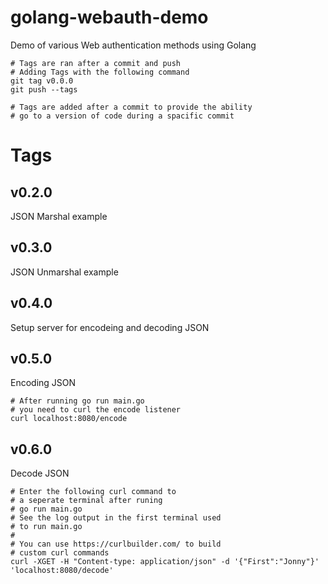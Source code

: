 # golang-webauth-demo
Demo of various Web authentication methods using Golang

```
# Tags are ran after a commit and push
# Adding Tags with the following command
git tag v0.0.0
git push --tags

# Tags are added after a commit to provide the ability 
# go to a version of code during a spacific commit
```

# Tags

## v0.2.0
JSON Marshal example

## v0.3.0
JSON Unmarshal example

## v0.4.0
Setup server for encodeing and decoding JSON

## v0.5.0
Encoding JSON
```
# After running go run main.go
# you need to curl the encode listener
curl localhost:8080/encode
```

## v0.6.0
Decode JSON
```
# Enter the following curl command to
# a seperate terminal after runing 
# go run main.go
# See the log output in the first terminal used
# to run main.go
#
# You can use https://curlbuilder.com/ to build 
# custom curl commands
curl -XGET -H "Content-type: application/json" -d '{"First":"Jonny"}' 'localhost:8080/decode'
```